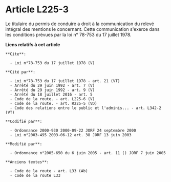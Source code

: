 # Article L225-3

Le titulaire du permis de conduire a droit à la communication du relevé intégral des mentions le concernant. Cette
communication s'exerce dans les conditions prévues par la loi n° 78-753 du 17 juillet 1978.

**Liens relatifs à cet article**

	**Cite**:

	  - Loi n°78-753 du 17 juillet 1978 (V)

	**Cité par**:

	  - Loi n°78-753 du 17 juillet 1978 - art. 21 (VT)
	  - Arrêté du 29 juin 1992 - art. 7 (V)
	  - Arrêté du 29 juin 1992 - art. 9 (V)
	  - Arrêté du 18 juillet 2016 - art. 5
	  - Code de la route. - art. L225-6 (V)
	  - Code de la route. - art. R225-5 (VD)
	  - Code des relations entre le public et l'adminis... - art. L342-2 (VT)

	**Codifié par**:

	  - Ordonnance 2000-930 2000-09-22 JORF 24 septembre 2000
	  - Loi n°2003-495 2003-06-12 art. 38 JORF 13 juin 2003

	**Modifié par**:

	  - Ordonnance n°2005-650 du 6 juin 2005 - art. 11 () JORF 7 juin 2005

	**Anciens textes**:

	  - Code de la route - art. L33 (Ab)
	  - Code de la route L33
